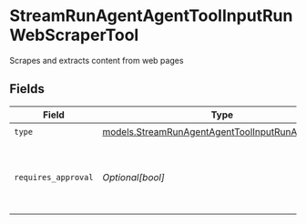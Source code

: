 # StreamRunAgentAgentToolInputRunWebScraperTool

Scrapes and extracts content from web pages


## Fields

| Field                                                                                                      | Type                                                                                                       | Required                                                                                                   | Description                                                                                                |
| ---------------------------------------------------------------------------------------------------------- | ---------------------------------------------------------------------------------------------------------- | ---------------------------------------------------------------------------------------------------------- | ---------------------------------------------------------------------------------------------------------- |
| `type`                                                                                                     | [models.StreamRunAgentAgentToolInputRunAgentsType](../models/streamrunagentagenttoolinputrunagentstype.md) | :heavy_check_mark:                                                                                         | N/A                                                                                                        |
| `requires_approval`                                                                                        | *Optional[bool]*                                                                                           | :heavy_minus_sign:                                                                                         | Whether this tool requires approval before execution                                                       |